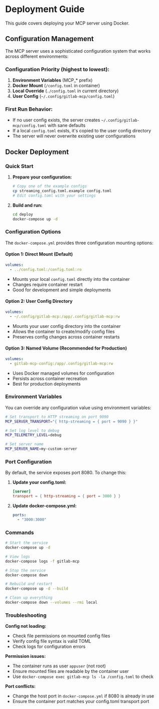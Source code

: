 # Deployment Guide

This guide covers deploying your MCP server using Docker.

## Configuration Management

The MCP server uses a sophisticated configuration system that works across different environments:

### Configuration Priority (highest to lowest):
1. **Environment Variables** (MCP_* prefix)
2. **Docker Mount** (`/config.toml` in container)
3. **Local Override** (`./config.toml` in current directory)
4. **User Config** (`~/.config/gitlab-mcp/config.toml`)

### First Run Behavior:
- If no user config exists, the server creates `~/.config/gitlab-mcp/config.toml` with sane defaults
- If a local `config.toml` exists, it's copied to the user config directory
- The server will never overwrite existing user configurations

## Docker Deployment

### Quick Start

1. **Prepare your configuration:**
   ```bash
   # Copy one of the example configs
   cp streaming_config.toml.example config.toml
   # Edit config.toml with your settings
   ```

2. **Build and run:**
   ```bash
   cd deploy
   docker-compose up -d
   ```

### Configuration Options

The `docker-compose.yml` provides three configuration mounting options:

#### Option 1: Direct Mount (Default)
```yaml
volumes:
  - ../config.toml:/config.toml:ro
```
- Mounts your local `config.toml` directly into the container
- Changes require container restart
- Good for development and simple deployments

#### Option 2: User Config Directory
```yaml
volumes:
  - ~/.config/gitlab-mcp:/app/.config/gitlab-mcp:rw
```
- Mounts your user config directory into the container
- Allows the container to create/modify config files
- Preserves config changes across container restarts

#### Option 3: Named Volume (Recommended for Production)
```yaml
volumes:
  - gitlab-mcp-config:/app/.config/gitlab-mcp:rw
```
- Uses Docker managed volumes for configuration
- Persists across container recreation
- Best for production deployments

### Environment Variables

You can override any configuration value using environment variables:

```bash
# Set transport to HTTP streaming on port 9090
MCP_SERVER_TRANSPORT="{ http-streaming = { port = 9090 } }"

# Set log level to debug
MCP_TELEMETRY_LEVEL=debug

# Set server name
MCP_SERVER_NAME=my-custom-server
```

### Port Configuration

By default, the service exposes port 8080. To change this:

1. **Update your config.toml:**
   ```toml
   [server]
   transport = { http-streaming = { port = 3000 } }
   ```

2. **Update docker-compose.yml:**
   ```yaml
   ports:
     - "3000:3000"
   ```

### Commands

```bash
# Start the service
docker-compose up -d

# View logs
docker-compose logs -f gitlab-mcp

# Stop the service
docker-compose down

# Rebuild and restart
docker-compose up -d --build

# Clean up everything
docker-compose down --volumes --rmi local
```

### Troubleshooting

**Config not loading:**
- Check file permissions on mounted config files
- Verify config file syntax is valid TOML
- Check logs for configuration errors

**Permission issues:**
- The container runs as user `appuser` (not root)
- Ensure mounted files are readable by the container user
- Use `docker-compose exec gitlab-mcp ls -la /config.toml` to check

**Port conflicts:**
- Change the host port in `docker-compose.yml` if 8080 is already in use
- Ensure the container port matches your config.toml transport port